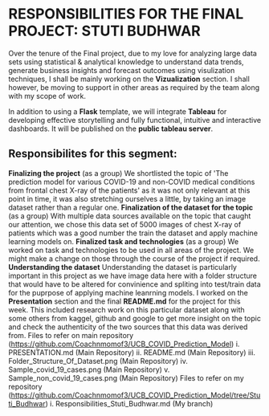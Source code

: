 # RESPONSIBILITIES FOR THE FINAL PROJECT: STUTI BUDHWAR

Over the tenure of the Final project, due to my love for analyzing large data sets using statistical & analytical knowledge to understand data trends, generate business insights and forecast outcomes using visulization techniques, I shall be mainly working on the **Vizualization** section. I shall however, be moving to support in other areas as required by the team along with my scope of work. 

In addition to using a **Flask** template, we will integrate **Tableau** for developing effective storytelling and fully functional, intuitive and interactive dashboards. It will be published on the **public tableau server**.

## Responsibilites for this segment:
**Finalizing the project**  (as a group)
	We shortlisted the topic of 'The prediction model for 	various COVID-19 and non-COVID medical conditions from 	frontal chest X-ray of the patients' as it was not only 	relevant at this point in time, it was also stretching 	ourselves a little, by taking an image dataset rather than 	a regular one.
**Finalization of the dataset for the topic** (as a group)
With multiple data sources available on the topic that caught our attention, we chose this data set of 5000 images of chest X-ray of patients which was a good number the train the dataset and apply machine learning models on. 
  **Finalized task and technologies** (as a group)
	We worked on task and technologies to be used in all areas 	of the project. We might make a change on those through 	the course of the project if required.
**Understanding the dataset** 
	Understanding the dataset is particularly important in 	this project as we have image data here with a folder 	structure that would have to be altered for convinience 	and spliting into test/train data for the puprpose of 	applying machine leanrning models.
I worked on the **Presentation** section and the final **README.md** for the project for this week. This included research work on this particular dataset along with some others from kaggel, github and google to get more insight on the topic and check the authenticity of the two sources that this data was derived from.
Files to refer on main repository (https://github.com/Coachnmomof3/UCB_COVID_Prediction_Model) 
	i. PRESENTATION.md (Main Repository)
	ii. README.md (Main Repository)
	iii. Folder_Structure_Of_Dataset.png (Main Repository)
	iv. Sample_covid_19_cases.png (Main Repository)
 	v. Sample_non_covid_19_cases.png (Main Repository)
Files to refer on my repository 
	(https://github.com/Coachnmomof3/UCB_COVID_Prediction_Model/tree/Stuti_Budhwar)
	i. Responsibilities_Stuti_Budhwar.md (My branch)

		
